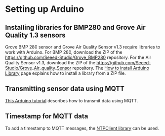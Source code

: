 # Setting up Arduino

## Installing libraries for BMP280 and Grove Air Quality 1.3 sensors

Grove BMP 280 sensor and Grove Air Quality Sensor v1.3 require libraries to work with Arduino. For BMP 280, download the ZIP of the https://github.com/Seeed-Studio/Grove_BMP280 repository. For the Air Quality Sensor v1.3, download the ZIP of the https://github.com/Seeed-Studio/Grove_Air_quality_Sensor repository. The [How to install Arduino Library](https://wiki.seeedstudio.com/How_to_install_Arduino_Library/) page explains how to install a library from a ZIP file.

## Transmitting sensor data using MQTT

[This Arduino tutorial](https://docs.arduino.cc/tutorials/uno-wifi-rev2/uno-wifi-r2-mqtt-device-to-device/) describes how to transmit data using MQTT.

## Timestamp for MQTT data

To add a timestamp to MQTT messages, the [NTPClient library](https://www.arduino.cc/reference/en/libraries/ntpclient/) can be used.
